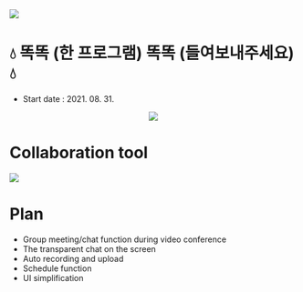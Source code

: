 <img src="https://capsule-render.vercel.app/api?type=soft&color=33b9cc&height=300&section=header&text=DDOK DDOK&fontSize=90&animation=twinkling&fontAlign=48&desc=Graduation project of DCU students.&descAlignY=65&descAlign=62" />


# :droplet: 똑똑 (한 프로그램) 똑똑 (들여보내주세요) :droplet:
- Start date : 2021. 08. 31.
<p align= 'center'>
<a href="https://github.com/choisunghwan/ddokddok/labels/Idea">
    <img src="https://img.shields.io/badge/IDEA ISSUE-%23F7DF1E?&logoColor=black&style=for-the-badge&&logoColor=white"/>
  </a>
</p>

# Collaboration tool
<img src="https://img.shields.io/badge/Slack-4A154B?style=flat-square&logo=Slack&logoColor=white"/></a>


# Plan
- Group meeting/chat function during video conference
- The transparent chat on the screen
- Auto recording and upload
- Schedule function
- UI simplification
